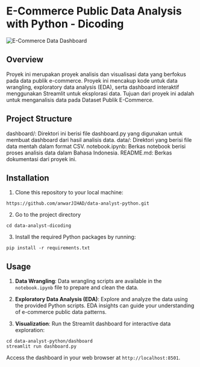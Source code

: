 # E-Commerce Public Data Analysis with Python - Dicoding
![E-Commerce Data Dashboard](dashboard.gif)

## Overview
Proyek ini merupakan proyek analisis dan visualisasi data yang berfokus pada data publik e-commerce. Proyek ini mencakup kode untuk data wrangling, exploratory data analysis (EDA), serta dashboard interaktif menggunakan Streamlit untuk eksplorasi data. Tujuan dari proyek ini adalah untuk menganalisis data pada Dataset Publik E-Commerce.

## Project Structure
dashboard/: Direktori ini berisi file dashboard.py yang digunakan untuk membuat dashboard dari hasil analisis data.
data/: Direktori yang berisi file data mentah dalam format CSV.
notebook.ipynb: Berkas notebook berisi proses analisis data dalam Bahasa Indonesia.
README.md: Berkas dokumentasi dari proyek ini.

## Installation
1. Clone this repository to your local machine:
```
https://github.com/anwarJIHAD/data-analyst-python.git
```
2. Go to the project directory
```
cd data-analyst-dicoding
```
3. Install the required Python packages by running:
```
pip install -r requirements.txt
```

## Usage
1. **Data Wrangling**: Data wrangling scripts are available in the `notebook.ipynb` file to prepare and clean the data.

2. **Exploratory Data Analysis (EDA)**: Explore and analyze the data using the provided Python scripts. EDA insights can guide your understanding of e-commerce public data patterns.

3. **Visualization**: Run the Streamlit dashboard for interactive data exploration:

```
cd data-analyst-python/dashboard
streamlit run dashboard.py
```
Access the dashboard in your web browser at `http://localhost:8501`.

